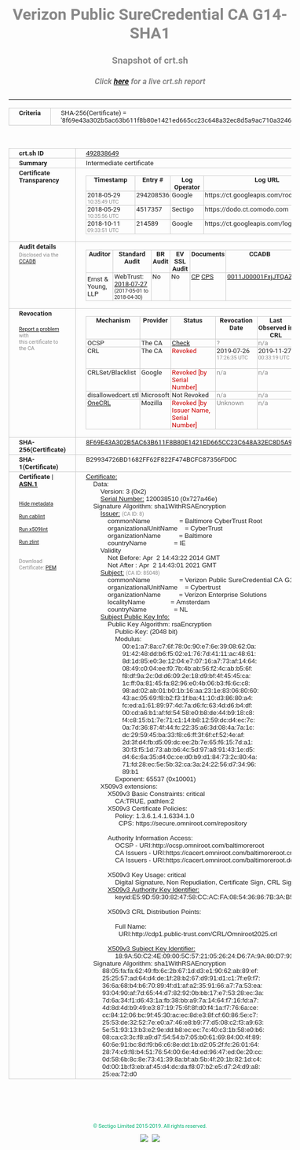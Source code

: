 # Verizon Public SureCredential CA G14-SHA1
### Snapshot of crt.sh
##### Click [here](https://crt.sh/?q=8F69E43A302B5AC63B611F8B80E1421ED665CC23C648A32EC8D5A9AC710A3246) for a live crt.sh report

---
<!DOCTYPE HTML PUBLIC "-//W3C//DTD HTML 4.0 Transitional//EN">
<HTML>
<HEAD>
  <META http-equiv="Content-Type" content="text/html; charset=UTF-8">
  <TITLE>crt.sh | 8f69e43a302b5ac63b611f8b80e1421ed665cc23c648a32ec8d5a9ac710a3246</TITLE>
  <META name="description" content="Free CT Log Certificate Search Tool from Sectigo (formerly Comodo CA)">
  <META name="keywords" content="crt.sh, CT, Certificate Transparency, Certificate Search, SSL Certificate, Sectigo, Comodo CA">
  <LINK href="//fonts.googleapis.com/css?family=Roboto+Mono|Roboto:400,400i,700,700i" rel="stylesheet">
  <STYLE type="text/css">
    a {
      white-space: nowrap;
    }
    body {
      color: #888888;
      font: 12pt Roboto, sans-serif;
      padding-top: 10px;
      text-align: center
    }
    form {
      margin: 0px
    }
    span {
      border-radius: 10px
    }
    span.heading {
      color: #888888;
      font: 12pt Roboto, sans-serif
    }
    span.title {
      background-color: #00B373;
      color: #FFFFFF;
      font: bold 18pt Roboto, sans-serif;
      padding: 0px 5px
    }
    span.text {
      color: #888888;
      font: 10pt Roboto, sans-serif
    }
    span.whiteongrey {
      background-color: #D9D9D6;
      color: #FFFFFF;
      font: bold 18pt Roboto, sans-serif;
      padding: 0px 5px
    }
    table {
      border-collapse: collapse;
      color: #222222;
      font: 10pt Roboto, sans-serif;
      margin-left: auto;
      margin-right: auto
    }
    table.options {
      border: none;
      margin-left: 10px
    }
    td, th {
      border: 1px solid #CCCCCC;
      padding: 0px 2px;
      text-align: left;
      vertical-align: top
    }
    td.outer, th.outer {
      border: 1px solid #CCCCCC;
      padding: 2px 20px;
      text-align: left
    }
    th.heading {
      color: #888888;
      font: bold italic 12pt Roboto, sans-serif;
      padding: 20px 0px 0px;
      text-align: center
    }
    th.options, td.options {
      border: none;
      vertical-align: middle
    }
    td.text {
      font: 10pt "Roboto Mono", sans-serif;
      padding: 2px 20px
    }
    td.heading {
      border: none;
      color: #888888;
      font: 12pt Roboto, sans-serif;
      padding-top: 20px;
      text-align: center
    }
    table.lint td, th {
      text-align: center
    }
    .button {
      background-color: #00B373;
      border-radius: 10px;
      color: #FFFFFF;
      font: bold 13pt Roboto, sans-serif
    }
    .copyright {
      font: 8pt Roboto, sans-serif;
      color: #00B373
    }
    .input {
      border: 1px solid #888888;
      font-weight: bold;
      text-align: center
    }
    .small {
      font: 8pt Roboto, sans-serif;
      color: #888888
    }
    .error {
      background-color: #FFDFDF;
      color: #CC0000;
      font-weight: bold
    }
    .fatal {
      background-color: #0000AA;
      color: #FFFFFF;
      font-weight: bold
    }
    .notice {
      background-color: #FFFFDF;
      color: #606000
    }
    .warning {
      background-color: #FFEFDF;
      color: #DF6000
    }
  </STYLE>
</HEAD>
<BODY>

<TABLE>
  <TR>
    <TH class="outer">Criteria</TH>
    <TD class="outer">SHA-256(Certificate) = '8f69e43a302b5ac63b611f8b80e1421ed665cc23c648a32ec8d5a9ac710a3246'</TD>
  </TR>
</TABLE>
<BR>
<TABLE>
  <TR>
    <TH class="outer">crt.sh ID</TH>
    <TD class="outer"><A href="?id=492838649">492838649</A></TD>
  </TR>
  <TR>
    <TH class="outer">Summary</TH>
    <TD class="outer">Intermediate certificate</TD>
  </TR>
  <TR>
    <TH class="outer">Certificate<BR>Transparency</TH>
    <TD class="outer">
<TABLE class="options" style="margin-left:0px">
  <TR>
    <TH>Timestamp</TH>
    <TH>Entry #</TH>
    <TH>Log Operator</TH>
    <TH>Log URL</TH>
  </TR>
  <TR>
    <TD>2018-05-29&nbsp; <FONT class="small">10:35:49 UTC</FONT></TD>
    <TD>294208536</TD>
    <TD>Google</TD>
    <TD>https://ct.googleapis.com/rocketeer</TD>
  </TR>
  <TR>
    <TD>2018-05-29&nbsp; <FONT class="small">10:35:56 UTC</FONT></TD>
    <TD>4517357</TD>
    <TD>Sectigo</TD>
    <TD>https://dodo.ct.comodo.com</TD>
  </TR>
  <TR>
    <TD>2018-10-11&nbsp; <FONT class="small">09:33:51 UTC</FONT></TD>
    <TD>214589</TD>
    <TD>Google</TD>
    <TD>https://ct.googleapis.com/logs/argon2021</TD>
  </TR>
</TABLE>
    </TD>
  </TR>
  <TR>
    <TH class="outer">Audit details<BR>
      <DIV class="small" style="padding-top:3px">Disclosed via the
        <A href="//ccadb-public.secure.force.com/mozilla/PublicAllIntermediateCerts" target="_blank">CCADB</A></DIV>
    </TH>
    <TD class="outer">
<TABLE class="options" style="margin-left:0px">
  <TR>
    <TH>Auditor</TH>
    <TH>Standard Audit</TH>
    <TH>BR Audit</TH>
    <TH>EV SSL Audit</TH>
    <TH>Documents</TH>
    <TH>CCADB</TH>
    <TH>Root Owner / Certificate</TH>
  </TR>
  <TR>
    <TD style="vertical-align:middle">Ernst & Young, LLP</TD>
    <TD>WebTrust:
      <A href="https://bug1479561.bmoattachments.org/attachment.cgi?id=8996060" target="_blank">2018-07-27</A>
      <BR><FONT style="font-size:8pt">(2017-05-01 to 2018-04-30)</FONT></TD>
    <TD>No    <TD>No    <TD>
      <A href="https://secure.omniroot.com/repository/" target="blank">CP</A>
      <A href="https://secure.omniroot.com/repository/" target="blank">CPS</A>
    </TD>
    <TD><A href="//ccadb.force.com/0011J00001FxjJTQAZ" target="_blank">0011J00001FxjJTQAZ</A></TD>
    <TD><A href="/?id=76">DigiCert</A></TD>
  </TR>
</TABLE>
    </TD>
  </TR>
  <TR>
    <TH class="outer">Revocation<BR><BR>
      <DIV class="small" style="padding-top:3px"><A href="?id=492838649&opt=problemreporting">Report a problem</A> with<BR>this certificate to the CA</DIV></TH>
    <TD class="outer">
      <TABLE class="options" style="margin-left:0px">
        <TR>
          <TH>Mechanism</TH>
          <TH>Provider</TH>
          <TH>Status</TH>
          <TH>Revocation Date</TH>
          <TH>Last Observed in CRL</TH>
          <TH>Last Checked <SPAN style="color:#CC0000;vertical-align:middle;font-size:70%;font-weight:normal">(Error)</SPAN></TH>
        </TR>
        <TR>
          <TD>OCSP</TD>
          <TD>The CA</TD>
          <TD><A href="?id=492838649&opt=ocsp">Check</A></TD>
          <TD><SPAN style="color:#888888">?</SPAN></TD>
          <TD><SPAN style="color:#888888">n/a</SPAN></TD>
          <TD><SPAN style="color:#888888">?</SPAN></TD>
        </TR>
        <TR>
          <TD>CRL</TD>
          <TD>The CA</TD>
          <TD><SPAN style="color:#CC0000">Revoked</SPAN></TD><TD>2019-07-26&nbsp; <FONT class="small">17:26:35 UTC</FONT></TD><TD>2019-11-27&nbsp; <FONT class="small">00:33:19 UTC</FONT></TD><TD>2019-12-04&nbsp; <FONT class="small">20:05:09 UTC</FONT></TD>
        </TR>
        <TR>
          <TD>CRLSet/Blacklist</TD>
          <TD>Google</TD>
          <TD><SPAN style="color:#CC0000">Revoked [by Serial Number]</SPAN></TD>
          <TD><SPAN style="color:#888888">n/a</SPAN></TD>
          <TD><SPAN style="color:#888888">n/a</SPAN></TD>
          <TD><SPAN style="color:#888888">n/a</SPAN></TD>
        </TR>
        <TR>
          <TD>disallowedcert.stl</TD>
          <TD>Microsoft</TD>
          <TD>Not Revoked</TD>
          <TD><SPAN style="color:#888888">n/a</SPAN></TD>
          <TD><SPAN style="color:#888888">n/a</SPAN></TD>
          <TD><SPAN style="color:#888888">n/a</SPAN></TD>
        </TR>
        <TR>
          <TD><A href="/mozilla-onecrl" target="_blank">OneCRL</A></TD>
          <TD>Mozilla</TD>
          <TD><SPAN style="color:#CC0000">Revoked [by Issuer Name, Serial Number]</SPAN></TD><TD><SPAN style="color:#888888">Unknown</SPAN></TD>
          <TD><SPAN style="color:#888888">n/a</SPAN></TD>
          <TD><SPAN style="color:#888888">n/a</SPAN></TD>
        </TR>
      </TABLE>
    </TD>
  </TR>
  <TR>
    <TH class="outer">SHA-256(Certificate)</TH>
    <TD class="outer"><A href="//censys.io/certificates/8f69e43a302b5ac63b611f8b80e1421ed665cc23c648a32ec8d5a9ac710a3246">8F69E43A302B5AC63B611F8B80E1421ED665CC23C648A32EC8D5A9AC710A3246</A></TD>
  </TR>
  <TR>
    <TH class="outer">SHA-1(Certificate)</TH>
    <TD class="outer">B29934726BD1682FF62F822F474BCFC87356FD0C</TD>
  </TR>
  <TR>
    <TH class="outer">Certificate | <A href="?asn1=492838649">ASN.1</A>
      <SPAN class="small"><BR>
      <BR><BR><A href="?id=492838649&opt=nometadata">Hide metadata</A>
      <BR><BR><A href="?id=492838649&opt=cablint">Run cablint</A>
      <BR><BR><A href="?id=492838649&opt=x509lint">Run x509lint</A>
      <BR><BR><A href="?id=492838649&opt=zlint">Run zlint</A>
      <BR><BR><BR>Download Certificate: <A href="?d=492838649">PEM</A>
      </SPAN>
    </TH>
    <TD class="text"><A href="?d=492838649">Certificate:</A><BR>&nbsp;&nbsp;&nbsp;&nbsp;Data:<BR>&nbsp;&nbsp;&nbsp;&nbsp;&nbsp;&nbsp;&nbsp;&nbsp;Version:&nbsp;3&nbsp;(0x2)<BR>&nbsp;&nbsp;&nbsp;&nbsp;&nbsp;&nbsp;&nbsp;&nbsp;<A href="?serial=0727a46e">Serial&nbsp;Number:</A>&nbsp;120038510&nbsp;(0x727a46e)<BR>&nbsp;&nbsp;&nbsp;&nbsp;Signature&nbsp;Algorithm:&nbsp;sha1WithRSAEncryption<BR>&nbsp;&nbsp;&nbsp;&nbsp;&nbsp;&nbsp;&nbsp;&nbsp;<A href="?caid=8">Issuer:</A> <SPAN class="small">(CA ID: 8)</SPAN><BR>&nbsp;&nbsp;&nbsp;&nbsp;&nbsp;&nbsp;&nbsp;&nbsp;&nbsp;&nbsp;&nbsp;&nbsp;commonName&nbsp;&nbsp;&nbsp;&nbsp;&nbsp;&nbsp;&nbsp;&nbsp;&nbsp;&nbsp;&nbsp;&nbsp;&nbsp;&nbsp;&nbsp;&nbsp;=&nbsp;Baltimore&nbsp;CyberTrust&nbsp;Root<BR>&nbsp;&nbsp;&nbsp;&nbsp;&nbsp;&nbsp;&nbsp;&nbsp;&nbsp;&nbsp;&nbsp;&nbsp;organizationalUnitName&nbsp;&nbsp;&nbsp;&nbsp;=&nbsp;CyberTrust<BR>&nbsp;&nbsp;&nbsp;&nbsp;&nbsp;&nbsp;&nbsp;&nbsp;&nbsp;&nbsp;&nbsp;&nbsp;organizationName&nbsp;&nbsp;&nbsp;&nbsp;&nbsp;&nbsp;&nbsp;&nbsp;&nbsp;&nbsp;=&nbsp;Baltimore<BR>&nbsp;&nbsp;&nbsp;&nbsp;&nbsp;&nbsp;&nbsp;&nbsp;&nbsp;&nbsp;&nbsp;&nbsp;countryName&nbsp;&nbsp;&nbsp;&nbsp;&nbsp;&nbsp;&nbsp;&nbsp;&nbsp;&nbsp;&nbsp;&nbsp;&nbsp;&nbsp;&nbsp;=&nbsp;IE<BR>&nbsp;&nbsp;&nbsp;&nbsp;&nbsp;&nbsp;&nbsp;&nbsp;Validity<BR>&nbsp;&nbsp;&nbsp;&nbsp;&nbsp;&nbsp;&nbsp;&nbsp;&nbsp;&nbsp;&nbsp;&nbsp;Not&nbsp;Before:&nbsp;Apr&nbsp;&nbsp;2&nbsp;14:43:22&nbsp;2014&nbsp;GMT<BR>&nbsp;&nbsp;&nbsp;&nbsp;&nbsp;&nbsp;&nbsp;&nbsp;&nbsp;&nbsp;&nbsp;&nbsp;Not&nbsp;After&nbsp;:&nbsp;Apr&nbsp;&nbsp;2&nbsp;14:43:01&nbsp;2021&nbsp;GMT<BR>&nbsp;&nbsp;&nbsp;&nbsp;&nbsp;&nbsp;&nbsp;&nbsp;<A href="?caid=85048">Subject:</A> <SPAN class="small">(CA ID: 85048)</SPAN><BR>&nbsp;&nbsp;&nbsp;&nbsp;&nbsp;&nbsp;&nbsp;&nbsp;&nbsp;&nbsp;&nbsp;&nbsp;commonName&nbsp;&nbsp;&nbsp;&nbsp;&nbsp;&nbsp;&nbsp;&nbsp;&nbsp;&nbsp;&nbsp;&nbsp;&nbsp;&nbsp;&nbsp;&nbsp;=&nbsp;Verizon&nbsp;Public&nbsp;SureCredential&nbsp;CA&nbsp;G14-SHA1<BR>&nbsp;&nbsp;&nbsp;&nbsp;&nbsp;&nbsp;&nbsp;&nbsp;&nbsp;&nbsp;&nbsp;&nbsp;organizationalUnitName&nbsp;&nbsp;&nbsp;&nbsp;=&nbsp;Cybertrust<BR>&nbsp;&nbsp;&nbsp;&nbsp;&nbsp;&nbsp;&nbsp;&nbsp;&nbsp;&nbsp;&nbsp;&nbsp;organizationName&nbsp;&nbsp;&nbsp;&nbsp;&nbsp;&nbsp;&nbsp;&nbsp;&nbsp;&nbsp;=&nbsp;Verizon&nbsp;Enterprise&nbsp;Solutions<BR>&nbsp;&nbsp;&nbsp;&nbsp;&nbsp;&nbsp;&nbsp;&nbsp;&nbsp;&nbsp;&nbsp;&nbsp;localityName&nbsp;&nbsp;&nbsp;&nbsp;&nbsp;&nbsp;&nbsp;&nbsp;&nbsp;&nbsp;&nbsp;&nbsp;&nbsp;&nbsp;=&nbsp;Amsterdam<BR>&nbsp;&nbsp;&nbsp;&nbsp;&nbsp;&nbsp;&nbsp;&nbsp;&nbsp;&nbsp;&nbsp;&nbsp;countryName&nbsp;&nbsp;&nbsp;&nbsp;&nbsp;&nbsp;&nbsp;&nbsp;&nbsp;&nbsp;&nbsp;&nbsp;&nbsp;&nbsp;&nbsp;=&nbsp;NL<BR>&nbsp;&nbsp;&nbsp;&nbsp;&nbsp;&nbsp;&nbsp;&nbsp;<A href="?spkisha256=4a6eaae5c3f628387d4151463a9c868e2209f3a5852cf120da9330b696b9c871">Subject&nbsp;Public&nbsp;Key&nbsp;Info:</A><BR>&nbsp;&nbsp;&nbsp;&nbsp;&nbsp;&nbsp;&nbsp;&nbsp;&nbsp;&nbsp;&nbsp;&nbsp;Public&nbsp;Key&nbsp;Algorithm:&nbsp;rsaEncryption<BR>&nbsp;&nbsp;&nbsp;&nbsp;&nbsp;&nbsp;&nbsp;&nbsp;&nbsp;&nbsp;&nbsp;&nbsp;&nbsp;&nbsp;&nbsp;&nbsp;Public-Key:&nbsp;(2048&nbsp;bit)<BR>&nbsp;&nbsp;&nbsp;&nbsp;&nbsp;&nbsp;&nbsp;&nbsp;&nbsp;&nbsp;&nbsp;&nbsp;&nbsp;&nbsp;&nbsp;&nbsp;Modulus:<BR>&nbsp;&nbsp;&nbsp;&nbsp;&nbsp;&nbsp;&nbsp;&nbsp;&nbsp;&nbsp;&nbsp;&nbsp;&nbsp;&nbsp;&nbsp;&nbsp;&nbsp;&nbsp;&nbsp;&nbsp;00:e1:a7:8a:c7:6f:78:0c:90:e7:6e:39:08:62:0a:<BR>&nbsp;&nbsp;&nbsp;&nbsp;&nbsp;&nbsp;&nbsp;&nbsp;&nbsp;&nbsp;&nbsp;&nbsp;&nbsp;&nbsp;&nbsp;&nbsp;&nbsp;&nbsp;&nbsp;&nbsp;91:42:48:dd:b6:f5:02:e1:76:7d:41:11:ac:48:61:<BR>&nbsp;&nbsp;&nbsp;&nbsp;&nbsp;&nbsp;&nbsp;&nbsp;&nbsp;&nbsp;&nbsp;&nbsp;&nbsp;&nbsp;&nbsp;&nbsp;&nbsp;&nbsp;&nbsp;&nbsp;8d:1d:85:e0:3e:12:04:e7:07:16:a7:73:af:14:64:<BR>&nbsp;&nbsp;&nbsp;&nbsp;&nbsp;&nbsp;&nbsp;&nbsp;&nbsp;&nbsp;&nbsp;&nbsp;&nbsp;&nbsp;&nbsp;&nbsp;&nbsp;&nbsp;&nbsp;&nbsp;08:49:c0:04:ee:f0:7b:4b:ab:56:f2:4c:ab:b5:6f:<BR>&nbsp;&nbsp;&nbsp;&nbsp;&nbsp;&nbsp;&nbsp;&nbsp;&nbsp;&nbsp;&nbsp;&nbsp;&nbsp;&nbsp;&nbsp;&nbsp;&nbsp;&nbsp;&nbsp;&nbsp;f8:df:9a:2c:0d:d6:09:2e:18:d9:bf:4f:45:45:ca:<BR>&nbsp;&nbsp;&nbsp;&nbsp;&nbsp;&nbsp;&nbsp;&nbsp;&nbsp;&nbsp;&nbsp;&nbsp;&nbsp;&nbsp;&nbsp;&nbsp;&nbsp;&nbsp;&nbsp;&nbsp;1c:ff:0a:81:45:fa:82:96:e0:4b:06:b3:f6:6c:c8:<BR>&nbsp;&nbsp;&nbsp;&nbsp;&nbsp;&nbsp;&nbsp;&nbsp;&nbsp;&nbsp;&nbsp;&nbsp;&nbsp;&nbsp;&nbsp;&nbsp;&nbsp;&nbsp;&nbsp;&nbsp;98:ad:02:ab:01:b0:1b:16:aa:23:1e:83:06:80:60:<BR>&nbsp;&nbsp;&nbsp;&nbsp;&nbsp;&nbsp;&nbsp;&nbsp;&nbsp;&nbsp;&nbsp;&nbsp;&nbsp;&nbsp;&nbsp;&nbsp;&nbsp;&nbsp;&nbsp;&nbsp;43:ac:05:69:f8:b2:f3:1f:ba:41:10:d3:86:80:a4:<BR>&nbsp;&nbsp;&nbsp;&nbsp;&nbsp;&nbsp;&nbsp;&nbsp;&nbsp;&nbsp;&nbsp;&nbsp;&nbsp;&nbsp;&nbsp;&nbsp;&nbsp;&nbsp;&nbsp;&nbsp;fc:ed:a1:61:89:97:4d:7a:d6:fc:63:4d:d6:b4:df:<BR>&nbsp;&nbsp;&nbsp;&nbsp;&nbsp;&nbsp;&nbsp;&nbsp;&nbsp;&nbsp;&nbsp;&nbsp;&nbsp;&nbsp;&nbsp;&nbsp;&nbsp;&nbsp;&nbsp;&nbsp;00:cd:a6:b1:af:fd:54:58:e0:b8:de:44:b9:18:c8:<BR>&nbsp;&nbsp;&nbsp;&nbsp;&nbsp;&nbsp;&nbsp;&nbsp;&nbsp;&nbsp;&nbsp;&nbsp;&nbsp;&nbsp;&nbsp;&nbsp;&nbsp;&nbsp;&nbsp;&nbsp;f4:c8:15:b1:7e:71:c1:14:b8:12:59:dc:d4:ec:7c:<BR>&nbsp;&nbsp;&nbsp;&nbsp;&nbsp;&nbsp;&nbsp;&nbsp;&nbsp;&nbsp;&nbsp;&nbsp;&nbsp;&nbsp;&nbsp;&nbsp;&nbsp;&nbsp;&nbsp;&nbsp;0a:7d:36:87:4f:44:fc:22:35:a6:3d:08:4a:7a:1c:<BR>&nbsp;&nbsp;&nbsp;&nbsp;&nbsp;&nbsp;&nbsp;&nbsp;&nbsp;&nbsp;&nbsp;&nbsp;&nbsp;&nbsp;&nbsp;&nbsp;&nbsp;&nbsp;&nbsp;&nbsp;dc:29:59:45:ba:33:f8:c6:ff:3f:6f:cf:52:4e:af:<BR>&nbsp;&nbsp;&nbsp;&nbsp;&nbsp;&nbsp;&nbsp;&nbsp;&nbsp;&nbsp;&nbsp;&nbsp;&nbsp;&nbsp;&nbsp;&nbsp;&nbsp;&nbsp;&nbsp;&nbsp;2d:3f:d4:fb:d5:09:dc:ee:2b:7e:65:f6:15:7d:a1:<BR>&nbsp;&nbsp;&nbsp;&nbsp;&nbsp;&nbsp;&nbsp;&nbsp;&nbsp;&nbsp;&nbsp;&nbsp;&nbsp;&nbsp;&nbsp;&nbsp;&nbsp;&nbsp;&nbsp;&nbsp;30:f3:f5:1d:73:ab:b6:4c:5d:97:a8:91:43:1e:d5:<BR>&nbsp;&nbsp;&nbsp;&nbsp;&nbsp;&nbsp;&nbsp;&nbsp;&nbsp;&nbsp;&nbsp;&nbsp;&nbsp;&nbsp;&nbsp;&nbsp;&nbsp;&nbsp;&nbsp;&nbsp;d4:6c:6a:35:d4:0c:ce:d0:b9:d1:84:73:2c:80:4a:<BR>&nbsp;&nbsp;&nbsp;&nbsp;&nbsp;&nbsp;&nbsp;&nbsp;&nbsp;&nbsp;&nbsp;&nbsp;&nbsp;&nbsp;&nbsp;&nbsp;&nbsp;&nbsp;&nbsp;&nbsp;71:fd:28:ec:5e:5b:32:ca:3a:24:22:56:d7:34:96:<BR>&nbsp;&nbsp;&nbsp;&nbsp;&nbsp;&nbsp;&nbsp;&nbsp;&nbsp;&nbsp;&nbsp;&nbsp;&nbsp;&nbsp;&nbsp;&nbsp;&nbsp;&nbsp;&nbsp;&nbsp;89:b1<BR>&nbsp;&nbsp;&nbsp;&nbsp;&nbsp;&nbsp;&nbsp;&nbsp;&nbsp;&nbsp;&nbsp;&nbsp;&nbsp;&nbsp;&nbsp;&nbsp;Exponent:&nbsp;65537&nbsp;(0x10001)<BR>&nbsp;&nbsp;&nbsp;&nbsp;&nbsp;&nbsp;&nbsp;&nbsp;X509v3&nbsp;extensions:<BR>&nbsp;&nbsp;&nbsp;&nbsp;&nbsp;&nbsp;&nbsp;&nbsp;&nbsp;&nbsp;&nbsp;&nbsp;X509v3&nbsp;Basic&nbsp;Constraints:&nbsp;critical<BR>&nbsp;&nbsp;&nbsp;&nbsp;&nbsp;&nbsp;&nbsp;&nbsp;&nbsp;&nbsp;&nbsp;&nbsp;&nbsp;&nbsp;&nbsp;&nbsp;CA:TRUE,&nbsp;pathlen:2<BR>&nbsp;&nbsp;&nbsp;&nbsp;&nbsp;&nbsp;&nbsp;&nbsp;&nbsp;&nbsp;&nbsp;&nbsp;X509v3&nbsp;Certificate&nbsp;Policies:&nbsp;<BR>&nbsp;&nbsp;&nbsp;&nbsp;&nbsp;&nbsp;&nbsp;&nbsp;&nbsp;&nbsp;&nbsp;&nbsp;&nbsp;&nbsp;&nbsp;&nbsp;Policy:&nbsp;1.3.6.1.4.1.6334.1.0<BR>&nbsp;&nbsp;&nbsp;&nbsp;&nbsp;&nbsp;&nbsp;&nbsp;&nbsp;&nbsp;&nbsp;&nbsp;&nbsp;&nbsp;&nbsp;&nbsp;&nbsp;&nbsp;CPS:&nbsp;https://secure.omniroot.com/repository<BR><BR>&nbsp;&nbsp;&nbsp;&nbsp;&nbsp;&nbsp;&nbsp;&nbsp;&nbsp;&nbsp;&nbsp;&nbsp;Authority&nbsp;Information&nbsp;Access:&nbsp;<BR>&nbsp;&nbsp;&nbsp;&nbsp;&nbsp;&nbsp;&nbsp;&nbsp;&nbsp;&nbsp;&nbsp;&nbsp;&nbsp;&nbsp;&nbsp;&nbsp;OCSP&nbsp;-&nbsp;URI:http://ocsp.omniroot.com/baltimoreroot<BR>&nbsp;&nbsp;&nbsp;&nbsp;&nbsp;&nbsp;&nbsp;&nbsp;&nbsp;&nbsp;&nbsp;&nbsp;&nbsp;&nbsp;&nbsp;&nbsp;CA&nbsp;Issuers&nbsp;-&nbsp;URI:https://cacert.omniroot.com/baltimoreroot.crt<BR>&nbsp;&nbsp;&nbsp;&nbsp;&nbsp;&nbsp;&nbsp;&nbsp;&nbsp;&nbsp;&nbsp;&nbsp;&nbsp;&nbsp;&nbsp;&nbsp;CA&nbsp;Issuers&nbsp;-&nbsp;URI:https://cacert.omniroot.com/baltimoreroot.der<BR><BR>&nbsp;&nbsp;&nbsp;&nbsp;&nbsp;&nbsp;&nbsp;&nbsp;&nbsp;&nbsp;&nbsp;&nbsp;X509v3&nbsp;Key&nbsp;Usage:&nbsp;critical<BR>&nbsp;&nbsp;&nbsp;&nbsp;&nbsp;&nbsp;&nbsp;&nbsp;&nbsp;&nbsp;&nbsp;&nbsp;&nbsp;&nbsp;&nbsp;&nbsp;Digital&nbsp;Signature,&nbsp;Non&nbsp;Repudiation,&nbsp;Certificate&nbsp;Sign,&nbsp;CRL&nbsp;Sign<BR>&nbsp;&nbsp;&nbsp;&nbsp;&nbsp;&nbsp;&nbsp;&nbsp;&nbsp;&nbsp;&nbsp;&nbsp;<A href="?ski=e59d5930824758ccacfa085436867b3ab5044df0">X509v3&nbsp;Authority&nbsp;Key&nbsp;Identifier:</A><BR>&nbsp;&nbsp;&nbsp;&nbsp;&nbsp;&nbsp;&nbsp;&nbsp;&nbsp;&nbsp;&nbsp;&nbsp;&nbsp;&nbsp;&nbsp;&nbsp;keyid:E5:9D:59:30:82:47:58:CC:AC:FA:08:54:36:86:7B:3A:B5:04:4D:F0<BR><BR>&nbsp;&nbsp;&nbsp;&nbsp;&nbsp;&nbsp;&nbsp;&nbsp;&nbsp;&nbsp;&nbsp;&nbsp;X509v3&nbsp;CRL&nbsp;Distribution&nbsp;Points:&nbsp;<BR><BR>&nbsp;&nbsp;&nbsp;&nbsp;&nbsp;&nbsp;&nbsp;&nbsp;&nbsp;&nbsp;&nbsp;&nbsp;&nbsp;&nbsp;&nbsp;&nbsp;Full&nbsp;Name:<BR>&nbsp;&nbsp;&nbsp;&nbsp;&nbsp;&nbsp;&nbsp;&nbsp;&nbsp;&nbsp;&nbsp;&nbsp;&nbsp;&nbsp;&nbsp;&nbsp;&nbsp;&nbsp;URI:http://cdp1.public-trust.com/CRL/Omniroot2025.crl<BR><BR>&nbsp;&nbsp;&nbsp;&nbsp;&nbsp;&nbsp;&nbsp;&nbsp;&nbsp;&nbsp;&nbsp;&nbsp;<A href="?ski=189a50c24e09005c5721052624d67a9a80d791c2">X509v3&nbsp;Subject&nbsp;Key&nbsp;Identifier:</A><BR>&nbsp;&nbsp;&nbsp;&nbsp;&nbsp;&nbsp;&nbsp;&nbsp;&nbsp;&nbsp;&nbsp;&nbsp;&nbsp;&nbsp;&nbsp;&nbsp;18:9A:50:C2:4E:09:00:5C:57:21:05:26:24:D6:7A:9A:80:D7:91:C2<BR>&nbsp;&nbsp;&nbsp;&nbsp;Signature&nbsp;Algorithm:&nbsp;sha1WithRSAEncryption<BR>&nbsp;&nbsp;&nbsp;&nbsp;&nbsp;&nbsp;&nbsp;&nbsp;&nbsp;88:05:fa:fa:62:49:fb:6c:2b:67:1d:d3:e1:90:62:ab:89:ef:<BR>&nbsp;&nbsp;&nbsp;&nbsp;&nbsp;&nbsp;&nbsp;&nbsp;&nbsp;25:25:57:ad:64:d4:de:1f:28:b2:67:d9:91:d1:c1:7f:e9:f7:<BR>&nbsp;&nbsp;&nbsp;&nbsp;&nbsp;&nbsp;&nbsp;&nbsp;&nbsp;36:6a:68:b4:b6:70:89:4f:d1:af:a2:35:91:66:a7:7a:53:ea:<BR>&nbsp;&nbsp;&nbsp;&nbsp;&nbsp;&nbsp;&nbsp;&nbsp;&nbsp;93:04:90:af:7d:65:44:d7:82:92:0b:bb:17:e7:53:28:ec:3a:<BR>&nbsp;&nbsp;&nbsp;&nbsp;&nbsp;&nbsp;&nbsp;&nbsp;&nbsp;7d:6a:34:f1:d6:43:1a:fb:38:bb:a9:7a:14:64:f7:16:fd:a7:<BR>&nbsp;&nbsp;&nbsp;&nbsp;&nbsp;&nbsp;&nbsp;&nbsp;&nbsp;4d:8d:4d:b9:49:e3:87:19:75:6f:8f:d0:f4:1a:f7:76:6a:ce:<BR>&nbsp;&nbsp;&nbsp;&nbsp;&nbsp;&nbsp;&nbsp;&nbsp;&nbsp;cc:84:12:06:bc:9f:45:30:ac:ec:8d:e3:8f:cf:60:86:5e:c7:<BR>&nbsp;&nbsp;&nbsp;&nbsp;&nbsp;&nbsp;&nbsp;&nbsp;&nbsp;25:53:de:32:52:7e:e0:a7:46:e8:b9:77:d5:08:c2:f3:a9:63:<BR>&nbsp;&nbsp;&nbsp;&nbsp;&nbsp;&nbsp;&nbsp;&nbsp;&nbsp;5e:51:93:13:b3:e2:9e:dd:b8:ec:ec:7c:40:c3:1b:58:e0:b6:<BR>&nbsp;&nbsp;&nbsp;&nbsp;&nbsp;&nbsp;&nbsp;&nbsp;&nbsp;08:ca:c3:3c:f8:a9:d7:54:54:b7:05:b0:61:69:84:00:4f:89:<BR>&nbsp;&nbsp;&nbsp;&nbsp;&nbsp;&nbsp;&nbsp;&nbsp;&nbsp;60:6e:91:bc:8d:f9:b6:c6:8e:dd:1b:d2:05:2f:fc:26:01:64:<BR>&nbsp;&nbsp;&nbsp;&nbsp;&nbsp;&nbsp;&nbsp;&nbsp;&nbsp;28:74:c9:f8:b4:51:76:54:00:6e:4d:ed:96:47:ed:0e:20:cc:<BR>&nbsp;&nbsp;&nbsp;&nbsp;&nbsp;&nbsp;&nbsp;&nbsp;&nbsp;0d:58:6b:8c:8e:73:41:39:8a:bf:ab:5b:4f:20:1b:82:1d:c4:<BR>&nbsp;&nbsp;&nbsp;&nbsp;&nbsp;&nbsp;&nbsp;&nbsp;&nbsp;0d:00:1b:f3:eb:af:45:d4:dc:da:f8:07:b2:e5:d7:24:d9:a8:<BR>&nbsp;&nbsp;&nbsp;&nbsp;&nbsp;&nbsp;&nbsp;&nbsp;&nbsp;25:ea:72:d0<BR>    </TD>
  </TR>
</TABLE>

  <BR><BR><BR>

  <P class="copyright">&copy; Sectigo Limited 2015-2019. All rights reserved.</P>
  <DIV>
    <A href="https://sectigo.com/"><IMG src="/sectigo_s.png"></A>
    &nbsp;<A href="https://github.com/crtsh"><IMG src="/GitHub-Mark-32px.png"></A>
  </DIV>
</BODY>
</HTML>
